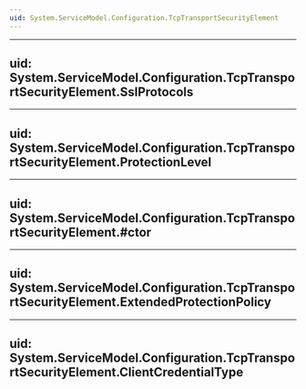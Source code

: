 ```yaml
---
uid: System.ServiceModel.Configuration.TcpTransportSecurityElement
---
```


---
uid: System.ServiceModel.Configuration.TcpTransportSecurityElement.SslProtocols
---

---
uid: System.ServiceModel.Configuration.TcpTransportSecurityElement.ProtectionLevel
---

---
uid: System.ServiceModel.Configuration.TcpTransportSecurityElement.#ctor
---

---
uid: System.ServiceModel.Configuration.TcpTransportSecurityElement.ExtendedProtectionPolicy
---

---
uid: System.ServiceModel.Configuration.TcpTransportSecurityElement.ClientCredentialType
---
